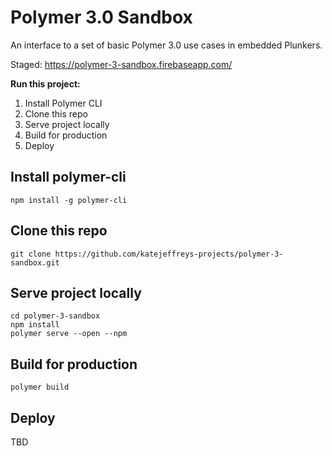 # Polymer 3.0 Sandbox

An interface to a set of basic Polymer 3.0 use cases in embedded Plunkers.

Staged: https://polymer-3-sandbox.firebaseapp.com/

**Run this project:**

1. Install Polymer CLI
2. Clone this repo
3. Serve project locally
4. Build for production
5. Deploy

## Install polymer-cli

```
npm install -g polymer-cli
```

## Clone this repo

```
git clone https://github.com/katejeffreys-projects/polymer-3-sandbox.git
```

## Serve project locally

```
cd polymer-3-sandbox
npm install
polymer serve --open --npm
```

## Build for production

```
polymer build
```

## Deploy

TBD